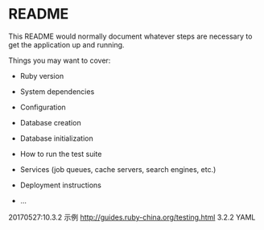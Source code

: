 # README

This README would normally document whatever steps are necessary to get the
application up and running.

Things you may want to cover:

* Ruby version

* System dependencies

* Configuration

* Database creation

* Database initialization

* How to run the test suite

* Services (job queues, cache servers, search engines, etc.)

* Deployment instructions

* ...

20170527:10.3.2 示例
http://guides.ruby-china.org/testing.html
3.2.2 YAML
